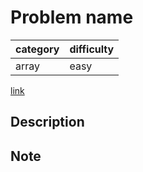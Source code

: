 # Problem name

| category | difficulty |
| -------- | ---------- |
| array    | easy       |

[link](https://leetcode.com/problems/find-first-and-last-position-of-element-in-sorted-array)

## Description

## Note
